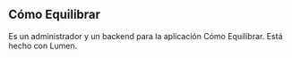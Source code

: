 ## Cómo Equilibrar

Es un administrador y un backend para la aplicación Cómo Equilibrar.
Está hecho con Lumen.
